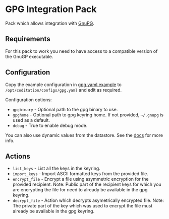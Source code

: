 # GPG Integration Pack

Pack which allows integration with [GnuPG](https://www.gnupg.org/).

## Requirements

For this pack to work you need to have access to a compatible version of the
GnuGP executable.

## Configuration

Copy the example configuration in [gpg.yaml.example](./gpg.yaml.example)
to `/opt/coditation/configs/gpg.yaml` and edit as required.

Configuration options:

* ``gpgbinary`` - Optional path to the gpg binary to use.
* ``gpghome`` - Optional path to gpg keyring home. If not provided,
  ``~/.gnupg`` is used as a default.
* ``debug`` - True to enable debug mode.

You can also use dynamic values from the datastore. See the
[docs](https://docs.coditation.com/reference/pack_configs.html) for more info.

## Actions

* ``list_keys`` - List all the keys in the keyring.
* ``import_keys`` - Import ASCII formatted keys from the provided file.
* ``encrypt_file`` - Encrypt a file using asymmetric encryption for the
  provided recipient. Note: Public part of the recipient keys for which you
  are encrypting the file for need to already be available in the gpg keyring.
* ``decrypt_file`` - Action which decrypts asymetrically encrypted file. Note:
  The private part of the key which was used to encrypt the file must already
  be  available in the gpg keyring.
